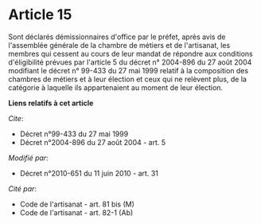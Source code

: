 # Article 15

Sont déclarés démissionnaires d'office par le préfet, après avis de l'assemblée générale de la chambre de métiers et de
l'artisanat, les membres qui cessent au cours de leur mandat de répondre aux conditions d'éligibilité prévues par l'article 5
du décret n° 2004-896 du 27 août 2004 modifiant le décret n° 99-433 du 27 mai 1999 relatif à la composition des chambres de
métiers et à leur élection et ceux qui ne relèvent plus, de la catégorie à laquelle ils appartenaient au moment de leur
élection.

**Liens relatifs à cet article**

_Cite_:

  - Décret n°99-433 du 27 mai 1999
  - Décret n°2004-896 du 27 août 2004 - art. 5

_Modifié par_:

  - Décret n°2010-651 du 11 juin 2010 - art. 31

_Cité par_:

  - Code de l'artisanat - art. 81 bis (M)
  - Code de l'artisanat - art. 82-1 (Ab)
